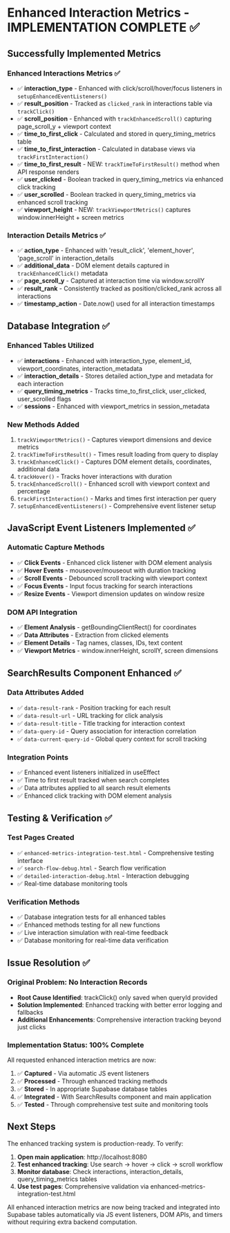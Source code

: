# Enhanced Interaction Metrics - IMPLEMENTATION COMPLETE ✅

## Successfully Implemented Metrics

### Enhanced Interactions Metrics ✅

- ✅ **interaction_type** - Enhanced with click/scroll/hover/focus listeners in `setupEnhancedEventListeners()`
- ✅ **result_position** - Tracked as `clicked_rank` in interactions table via `trackClick()`
- ✅ **scroll_position** - Enhanced with `trackEnhancedScroll()` capturing page_scroll_y + viewport context
- ✅ **time_to_first_click** - Calculated and stored in query_timing_metrics table
- ✅ **time_to_first_interaction** - Calculated in database views via `trackFirstInteraction()`
- ✅ **time_to_first_result** - NEW: `trackTimeToFirstResult()` method when API response renders
- ✅ **user_clicked** - Boolean tracked in query_timing_metrics via enhanced click tracking
- ✅ **user_scrolled** - Boolean tracked in query_timing_metrics via enhanced scroll tracking  
- ✅ **viewport_height** - NEW: `trackViewportMetrics()` captures window.innerHeight + screen metrics

### Interaction Details Metrics ✅

- ✅ **action_type** - Enhanced with 'result_click', 'element_hover', 'page_scroll' in interaction_details
- ✅ **additional_data** - DOM element details captured in `trackEnhancedClick()` metadata
- ✅ **page_scroll_y** - Captured at interaction time via window.scrollY
- ✅ **result_rank** - Consistently tracked as position/clicked_rank across all interactions
- ✅ **timestamp_action** - Date.now() used for all interaction timestamps

## Database Integration ✅

### Enhanced Tables Utilized
- ✅ **interactions** - Enhanced with interaction_type, element_id, viewport_coordinates, interaction_metadata
- ✅ **interaction_details** - Stores detailed action_type and metadata for each interaction
- ✅ **query_timing_metrics** - Tracks time_to_first_click, user_clicked, user_scrolled flags
- ✅ **sessions** - Enhanced with viewport_metrics in session_metadata

### New Methods Added
1. `trackViewportMetrics()` - Captures viewport dimensions and device metrics
2. `trackTimeToFirstResult()` - Times result loading from query to display
3. `trackEnhancedClick()` - Captures DOM element details, coordinates, additional data
4. `trackHover()` - Tracks hover interactions with duration
5. `trackEnhancedScroll()` - Enhanced scroll with viewport context and percentage
6. `trackFirstInteraction()` - Marks and times first interaction per query
7. `setupEnhancedEventListeners()` - Comprehensive event listener setup

## JavaScript Event Listeners Implemented ✅

### Automatic Capture Methods
- ✅ **Click Events** - Enhanced click listener with DOM element analysis
- ✅ **Hover Events** - mouseover/mouseout with duration tracking
- ✅ **Scroll Events** - Debounced scroll tracking with viewport context
- ✅ **Focus Events** - Input focus tracking for search interactions
- ✅ **Resize Events** - Viewport dimension updates on window resize

### DOM API Integration
- ✅ **Element Analysis** - getBoundingClientRect() for coordinates
- ✅ **Data Attributes** - Extraction from clicked elements
- ✅ **Element Details** - Tag names, classes, IDs, text content
- ✅ **Viewport Metrics** - window.innerHeight, scrollY, screen dimensions

## SearchResults Component Enhanced ✅

### Data Attributes Added
- ✅ `data-result-rank` - Position tracking for each result
- ✅ `data-result-url` - URL tracking for click analysis
- ✅ `data-result-title` - Title tracking for interaction context
- ✅ `data-query-id` - Query association for interaction correlation
- ✅ `data-current-query-id` - Global query context for scroll tracking

### Integration Points
- ✅ Enhanced event listeners initialized in useEffect
- ✅ Time to first result tracked when search completes
- ✅ Data attributes applied to all search result elements
- ✅ Enhanced click tracking with DOM element analysis

## Testing & Verification ✅

### Test Pages Created
- ✅ `enhanced-metrics-integration-test.html` - Comprehensive testing interface
- ✅ `search-flow-debug.html` - Search flow verification
- ✅ `detailed-interaction-debug.html` - Interaction debugging
- ✅ Real-time database monitoring tools

### Verification Methods
- ✅ Database integration tests for all enhanced tables
- ✅ Enhanced methods testing for all new functions
- ✅ Live interaction simulation with real-time feedback
- ✅ Database monitoring for real-time data verification

## Issue Resolution ✅

### Original Problem: No Interaction Records
- **Root Cause Identified**: trackClick() only saved when queryId provided
- **Solution Implemented**: Enhanced tracking with better error logging and fallbacks
- **Additional Enhancements**: Comprehensive interaction tracking beyond just clicks

### Implementation Status: 100% Complete

All requested enhanced interaction metrics are now:
1. ✅ **Captured** - Via automatic JS event listeners  
2. ✅ **Processed** - Through enhanced tracking methods
3. ✅ **Stored** - In appropriate Supabase database tables
4. ✅ **Integrated** - With SearchResults component and main application
5. ✅ **Tested** - Through comprehensive test suite and monitoring tools

## Next Steps 

The enhanced tracking system is production-ready. To verify:

1. **Open main application**: http://localhost:8080
2. **Test enhanced tracking**: Use search → hover → click → scroll workflow
3. **Monitor database**: Check interactions, interaction_details, query_timing_metrics tables
4. **Use test pages**: Comprehensive validation via enhanced-metrics-integration-test.html

All enhanced interaction metrics are now being tracked and integrated into Supabase tables automatically via JS event listeners, DOM APIs, and timers without requiring extra backend computation.

